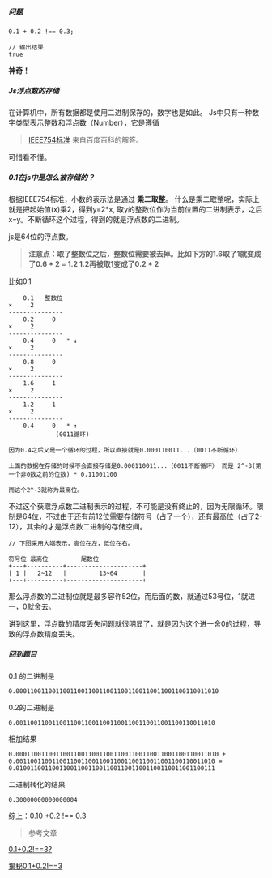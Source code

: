 ##### 问题
```
0.1 + 0.2 !== 0.3;

// 输出结果
true
```
**神奇！**

##### Js浮点数的存储
在计算机中，所有数据都是使用二进制保存的，数字也是如此。
Js中只有一种数字类型表示整数和浮点数（Number），它是遵循
>[IEEE754标准](https://baike.baidu.com/item/IEEE%20754) 来自百度百科的解答。

可惜看不懂。

##### 0.1在js中是怎么被存储的？
根据IEEE754标准，小数的表示法是通过 **乘二取整**。
什么是乘二取整呢，实际上就是把起始值(x)乘2，得到y=2*x,
取y的整数位作为当前位置的二进制表示，之后x=y。不断循环这个过程，得到的就是浮点数的二进制。

js是64位的浮点数。

>**注意点：取了整数位之后，整数位需要被去掉。比如下方的1.6取了1就变成了0.6 * 2 = 1.2  1.2再被取1变成了0.2 * 2**

比如0.1
```
    0.1   整数位
×     2
---------------
    0.2     0 
×     2
---------------
    0.4     0   * ↓
×     2
---------------
    0.8     0 
×     2
---------------
    1.6     1 
×     2
---------------
    1.2     1
×     2
---------------
    0.4     0   * ↑
             (0011循环)

因为0.4之后又是一个循环的过程，所以直接就是0.000110011...（0011不断循环）

上面的数据在存储的时候不会直接存储是0.000110011...（0011不断循环） 而是 2^-3(第一个非0数之前的位数) * 0.11001100

而这个2^-3就称为最高位。
```

不过这个获取浮点数二进制表示的过程，不可能是没有终止的，因为无限循环。限制是64位，不过由于还有前12位需要存储符号（占了一个），还有最高位（占了2-12），其余的才是浮点数二进制的存储空间。

```
// 下图采用大端表示，高位在左，低位在右。

符号位 最高位         尾数位
+---+----------+---------------------+
| 1 |   2~12   |         13~64       |
+---+----------+---------------------+

```

那么浮点数的二进制位就是最多容许52位，而后面的数，就通过53号位，1就进一，0就舍去。

讲到这里，浮点数的精度丢失问题就很明显了，就是因为这个进一舍0的过程，导致的浮点数精度丢失。


##### 回到题目
0.1 的二进制是
```
0.00011001100110011001100110011001100110011001100110011010
```

0.2的二进制是
```
0.0011001100110011001100110011001100110011001100110011010
```

相加结果
```
0.00011001100110011001100110011001100110011001100110011010 +
0.0011001100110011001100110011001100110011001100110011010 =
0.0100110011001100110011001100110011001100110011001100111
```

二进制转化的结果
```
0.30000000000000004
```

综上：0.10 +0.2 !== 0.3


>参考文章  

[0.1+0.2!==3?](https://juejin.im/post/5bd2f10a51882555e072d0c4)

[揭秘0.1+0.2!==3](https://www.barretlee.com/blog/2016/09/28/ieee754-operation-in-js/)